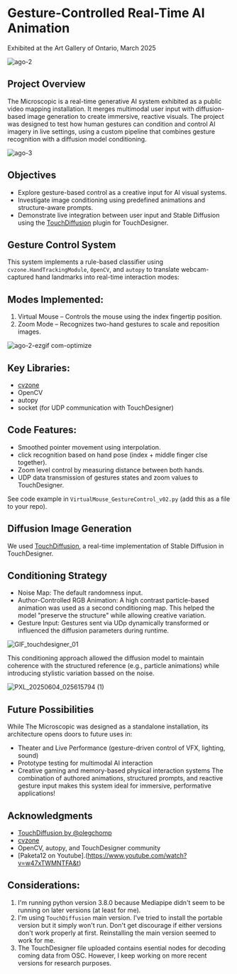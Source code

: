 # Gesture-Controlled Real-Time AI Animation
Exhibited at the Art Gallery of Ontario, March 2025

![ago-2](https://github.com/user-attachments/assets/6855c2f8-be48-4f7b-a03f-2973bc0dddc1)

## Project Overview
The Microscopic is a real-time generative AI system exhibited as a public video mapping installation. It merges multimodal user input with diffusion-based image generation to create immersive, reactive visuals. The project was designed to test how human gestures can condition and control AI imagery in live settings, using a custom pipeline that combines gesture recognition with a diffusion model conditioning.

![ago-3](https://github.com/user-attachments/assets/0373b508-839f-4453-a435-9c500e7eee41)

## Objectives
* Explore gesture-based control as a creative input for AI visual systems.
* Investigate image conditioning using predefined animations and structure-aware prompts.
* Demonstrate live integration between user input and Stable Diffusion using the [TouchDiffusion](https://github.com/olegchomp/TouchDiffusion) plugin for TouchDesigner.

## Gesture Control System
This system implements a rule-based classifier using `cvzone.HandTrackingModule`, `OpenCV`, and `autopy` to translate webcam-captured hand landmarks into real-time interaction modes:

## Modes Implemented:
1. Virtual Mouse – Controls the mouse using the index fingertip position.
2. Zoom Mode – Recognizes two-hand gestures to scale and reposition images.

![ago-2-ezgif com-optimize](https://github.com/user-attachments/assets/f737ca69-64a9-4ec8-9107-a144e522c43d)

## Key Libraries:
* [cvzone](https://github.com/cvzone/cvzone)
* OpenCV
* autopy
* socket (for UDP communication with TouchDesigner)

## Code Features:
* Smoothed pointer movement using interpolation.
* click recognition based on hand pose (index + middle finger clse together).
* Zoom level control by measuring distance between both hands.
* UDP data transmission of gestures states and zoom values to TouchDesigner.

See code example in `VirtualMouse_GestureControl_v02.py` (add this as a file to your repo).

## Diffusion Image Generation
We used [TouchDiffusion](https://github.com/olegchomp/TouchDiffusion), a real-time implementation of Stable Diffusion in TouchDesigner.

## Conditioning Strategy
* Noise Map: The default randomness input.
* Author-Controlled RGB Animation: A high contrast particle-based animation was used as a second conditioning map. This helped the model "preserve the structure" while allowing creative variation.
* Gesture Input: Gestures sent via UDp dynamically transformed or influenced the diffusion parameters during runtime.

![GIF_touchdesigner_01](https://github.com/user-attachments/assets/bed93029-cdb0-49a9-b77e-5a99084526bb)

This conditioning approach allowed the diffusion model to maintain coherence with the structured reference (e.g., particle animations) while introducing stylistic variation bassed on the noise.

![PXL_20250604_025615794 (1)](https://github.com/user-attachments/assets/8947c587-2d1f-42e7-8f1b-b48e33d15a3c)

## Future Possibilities
While The Microscopic was designed as a standalone installation, its architecture opens doors to future uses in:
* Theater and Live Performance (gesture-driven control of VFX, lighting, sound)
* Prototype testing for multimodal AI interaction
* Creative gaming and memory-based physical interaction systems
The combination of authored animations, structured prompts, and reactive gesture input makes this system ideal for immersive, performative applications!

## Acknowledgments
* [TouchDiffusion by @olegchomp](https://github.com/olegchomp/TouchDiffusion)
* [cvzone](https://github.com/cvzone/cvzone)
* OpenCV, autopy, and TouchDesigner community
* [Paketa12 on Youtube].(https://www.youtube.com/watch?v=w47xTWMNTFA&t)

## Considerations:
1. I'm running python version 3.8.0 because Mediapipe didn't seem to be running on later versions (at least for me).
2. I'm using `TouchDiffusion` main version. I've tried to install the portable version but it simply won't run. Don't get discourage if either versions don't work properly at first. Reinstalling the main version seemed to work for me.
3. The TouchDesigner file uploaded contains esential nodes for decoding coming data from OSC. However, I keep working on more recent versions for research purposes.
